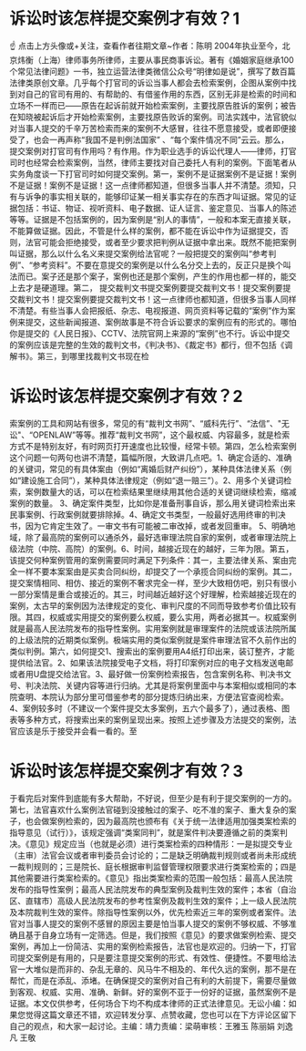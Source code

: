 # 诉讼时该怎样提交案例才有效？1

☝ 点击上方头像或+关注，查看作者往期文章~作者：陈明 2004年执业至今，北京炜衡（上海）律师事务所律师，主要从事民商事诉讼。著有《婚姻家庭继承100个常见法律问题》一书，独立运营法律类微信公众号“明律如是说”，撰写了数百篇法律类原创文章。几乎每个打官司的诉讼当事人都会去检索案例，企图从案例中找到对自己的官司有用的、有帮助的、有借鉴作用的东西，区别无非是检索的时间和立场不一样而已——原告在起诉前就开始检索案例，主要找原告胜诉的案例；被告在知晓被起诉后才开始检索案例，主要找原告败诉的案例。司法实践中，法官貌似对当事人提交的千辛万苦检索而来的案例不大感冒，往往不愿意接受，或者即便接受了，也会一再声称“我国不是判例法国家” 、“每个案件情况不同”云云。那么，提交案例对打官司有作用吗？有作用。作为职业选手的诉讼代理人——律师，打官司时也经常会检索案例，当然，律师主要找对自己委托人有利的案例。下面笔者从实务角度谈一下打官司时如何提交案例。第一，案例不是证据案例不是证据！案例不是证据！案例不是证据！这一点律师都知道，但很多当事人并不清楚。须知，只有与诉争的事实相关联的，能够印证某一相关事实存在的东西才叫证据。常见的证据包括：书证、物证、视听资料、电子数据、证人证言、鉴定意见、当事人的陈述等等。证据是不包括案例的，因为案例是“别人的事情”，一般和本案无直接关联，不能算做证据。因此，不管是什么样的案例，都不能在诉讼中作为证据提交，否则，法官可能会拒绝接受，或者至少要求把判例从证据中拿出来。既然不能把案例叫证据，那么以什么名义来提交案例给法官呢？一般把提交的案例叫“参考判例”、“参考资料”。不要在意提交的案例是以什么名分交上去的，反正只是换个叫法而已。案子还是那个案子，案例也还是那个案例，产生的作用也都一样的，能交上去才是硬道理。第二， 提交裁判文书提交案例要提交裁判文书！提交案例要提交裁判文书！提交案例要提交裁判文书！这一点律师也都知道，但很多当事人同样不清楚。有些当事人会把报纸、杂志、电视报道、网页资料等记载的“案例”作为案例来提交，这些新闻报道、案例故事是不符合诉讼要求的案例应有的形式的。哪怕你是提交的《人民日报》、CCTV、法院官网上来源的“案例”也不行。诉讼中提交的案例应该是完整的生效的裁判文书，《判决书》、《裁定书》都行，但不包括《调解书》。第三，到哪里找裁判文书现在检

# 诉讼时该怎样提交案例才有效？2

索案例的工具和网站有很多，常见的有“裁判文书网”、“威科先行”、“法信”、"无讼"、“OPENLAW”等等。推荐“裁判文书网”，这个最权威、内容最多，就是检索方式不是特别友好，有时网页打开速度也比较慢，经常卡顿。第四，怎么检索案例这个问题一句两句也讲不清楚，篇幅所限，大致讲几点吧。1、确定合适的、准确的关键词，常见的有具体案由（例如“离婚后财产纠纷”），某种具体法律关系（例如“建设施工合同”），某种具体法律规定（例如“退一赔三”）。2、用多个关键词检索，案例数量大的话，可以在检索结果里继续用其他合适的关键词继续检索，缩减案例的数量。 3、确定案件类型，比如你是准备刑事自诉，那么用关键词检索出来民事案例、行政案例就要排除掉。4、确定文书类型，一般最好选用终审的判决书，因为它肯定生效了。一审文书有可能被二审改掉，或者发回重审。 5、明确地域，除了最高院的案例可以通杀外，最好选审理法院自家的案例，或者审理法院上级法院（中院、高院）的案例。6、时间，越接近现在的越好，三年为限。第五，该提交何种案例管用的案例需要同时满足下列条件：其一，主要法律关系、案由完全一样不要本案案由是买卖合同纠纷，却提交了一个承揽合同纠纷的案例。其二，提交案情相同、相仿、接近的案例不奢求完全一样，至少大致相仿吧，别只有很小一部分案情是重合或接近的。其三，时间越近越好这个好理解，检索越接近现在的案例，太古早的案例因为法律规定的变化、审判尺度的不同而导致参考价值比较有限。其四，权威或实用提交的案例要么权威，要么实用，两者必据其一。权威案例就是最高人民法院发布的指导性案例。实用案例就是审理案件的法院或该法院所属的上级法院的近期类似案例。极端实用的类似案例就是案件审理法官不久前作出的类似判例。第六，如何提交1、搜索出的案例要用A4纸打印出来，装订整齐，才能提供给法官。2、如果该法院接受电子文档，将打印案例对应的电子文档发送电邮或者用U盘提交给法官。3、最好做一份案例检索报告，包含案例名称、判决书文号、判决法院、关键内容等进行归纳。尤其是将案例里面中与本案相似或相同的本院查明、本院认为部分里可借鉴参考的部分提炼归纳出来，方便法官查阅检索。4、案例较多时（不建议一个案件提交太多案例，五六个最多了），通过表格、图表等多种方式，将搜索出来的案例呈现出来。按照上述步骤及方法提交的案例，法官应该是乐于接受并会看一看的。至

# 诉讼时该怎样提交案例才有效？3

于看完后对案件到底能有多大帮助，不好说，但至少是有利于提交案例的一方的。第七，法官喜欢什么案例法官碰到没接触过的案子、吃不准的案子、重大复杂的案子，也会做案例检索的，因为最高院也颁布有《关于统一法律适用加强类案检索的指导意见（试行）》，该规定强调“类案同判”，就是案件判决要遵循之前的类案判决。《意见》规定应当（也就是必须）进行类案检索的四种情形：一是拟提交专业（主审）法官会议或者审判委员会讨论的；二是缺乏明确裁判规则或者尚未形成统一裁判规则的；三是院长、庭长根据审判监督管理权限要求进行类案检索的；四是其他需要进行类案检索的。《意见》指出类案检索的范围一般包括：最高人民法院发布的指导性案例；最高人民法院发布的典型案例及裁判生效的案件；本省（自治区、直辖市）高级人民法院发布的参考性案例及裁判生效的案件；上一级人民法院及本院裁判生效的案件。除指导性案例以外，优先检索近三年的案例或者案件。法官对当事人提交的案例不感冒的原因主要是怕当事人提交的案例不够权威、不够准确且基于自身立场有一定筛选。但是，我们按照《意见》的要求做案例检索、提交案例，再加上一份简洁、实用的案例检索报告，法官也是欢迎的。归纳一下，打官司提交案例是有用的，只是要注意提交案例的形式、有效性、便捷性。不要甩给法官一大堆似是而非的、杂乱无章的、风马牛不相及的、年代久远的案例，那不是在帮忙，而是在添乱、添堵。在确保提交的案例对自己有利的大前提下，需要尽量做到客观、权威、实用、准确、新鲜。好的案例不亚于一份好的证据，虽然案例不是证据。本文仅供参考，任何场合下均不构成本律师的正式法律意见。无讼小编：如果您觉得这篇文章还不错，欢迎转发分享、点赞收藏，您也可以在下方评论区留下自己的观点，和大家一起讨论。主编：靖力责编：梁萌审核：王雅玉 陈丽娟 刘逸凡 王敬

